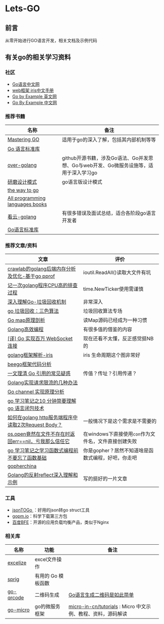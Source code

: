 # Lets-GO

## 前言
从零开始进行GO语言开发，相关文档及示例代码



## 有关go的相关学习资料

### 社区

- [Go语言中文网](https://studygolang.com/)
- [web框架 iris中文手册](https://studyiris.com/doc/index.html)
- [Go by Example 英文网](https://gobyexample.com/)
- [Go By Example 中文网](https://books.studygolang.com/gobyexample/)

### 推荐书籍

| 名称                                                         | 备注                                                         |
| ------------------------------------------------------------ | ------------------------------------------------------------ |
| [Mastering GO](https://github.com/hantmac/Mastering_Go_ZH_CN) | 适用于go的深入了解，包括其内部机制等等                       |
| [Go 语言标准库](https://www.kancloud.cn/wizardforcel/golang-stdlib-ref/121475) |                                                              |
| [over-golang](https://github.com/overnote/over-golang)       | github开源书籍，涉及Go语法、Go并发思想、Go与web开发、Go微服务设施等，适用于深入学习go |
| [研磨设计模式](https://github.com/senghoo/golang-design-pattern) | go语言版设计模式                                             |
| [the way to go](https://github.com/unknwon/the-way-to-go_ZH_CN/blob/master/eBook/directory.md) |                                                              |
| [All programming languages books](https://github.com/KeKe-Li/book) |                                                              |
| [看云-golang](https://www.kancloud.cn/uvohp5na133/golang/933968) | 有很多错误及面试总结，适合各阶段go语言开发者                 |
| [Go语言标准库](https://books.studygolang.com/The-Golang-Standard-Library-by-Example/) |                                                              |

### 推荐文章/资料

| 文章                                                         | 评价                                                 |
| ------------------------------------------------------------ | ---------------------------------------------------- |
| [crawlab的golang后端内存分析及优化-基于go pprof](https://juejin.im/post/5d5be347f265da03b94ff66b) | ioutil.ReadAll()读取大文件有坑                       |
| [记一次golang程序CPU高的排查过程](https://juejin.im/post/5d5189446fb9a06b1a567e93) | time.NewTicker使用需谨慎                             |
| [深入理解Go-垃圾回收机制](https://juejin.im/post/5d78b3276fb9a06b1829e691) | 非常深入                                             |
| [go 垃圾回收：三色算法](https://juejin.im/post/5d398417f265da1b904c26b6) | 垃圾回收算法专场                                     |
| [Go map原理剖析](https://juejin.im/post/5d9c650a518825091b2c2679) | 读Map源码已经成为一种习惯                            |
| [Golang高效编程](https://juejin.im/post/5d958b9be51d4577f4608b2b) | 有很多值的借鉴的内容                                 |
| [[译] Go 实现百万 WebSocket 连接](https://juejin.im/post/5d48f1cd6fb9a06b233ca719) | 现在还看不太懂，反正感觉挺NB的                       |
| [golang框架解析-iris](https://mp.weixin.qq.com/s?__biz=MzA5MDEwMDYyOA==&mid=2454619020&idx=1&sn=c74e06ce6ce6805c9fbeb357b484e284&chksm=87aae577b0dd6c61c8aa7057873ebba5567057ca816fb8a17b664dcf696f0b9544866de7c6c5&mpshare=1&scene=1&srcid=1005Rk3kOZl8R1xRL4qWZtLc&sharer_sharetime=1570257270847&sharer_shareid=06041e0e5e8bc247cd43fed6c5ced62a#rd) | iris 生命周期这个图非常好                            |
| [beego框架代码分析](https://mp.weixin.qq.com/s?__biz=MzA5MDEwMDYyOA==&mid=2454618967&idx=1&sn=6cafd61e5a57ab7950901ea9ac3c0e44&chksm=87aae5acb0dd6cba7e999db9a43eaa7c30f9f22ad1cd67d8008e2757a21241f853d2ee0af5eb&scene=21#wechat_redirect) |                                                      |
| [一文理清 Go 引用的常见疑惑](https://mp.weixin.qq.com/s/o-iE3ny3-GOIhcWsUbVgVA) | 传值？传址？引用传递？                               |
| [Golang实现请求限流的几种办法](https://blog.csdn.net/micl200110041/article/details/82013032) |                                                      |
| [Go channel 实现原理分析](https://www.jianshu.com/p/d841f251d3bc) |                                                      |
| [go 学习笔记之10 分钟简要理解 go 语言闭包技术](https://mp.weixin.qq.com/s/GJnvPgW7IONK9LVw-i34hQ) |                                                      |
| [如何在golang http服务端程序中读取2次Request Body？](https://www.zhihu.com/question/329045911/answer/714781838) | 一般情况下是这个需求是不需要的                       |
| [os.open竟然在文件不存在时返回err==nil，亏我那么信任它](https://studygolang.com/topics/10068) | 在windows下直接使用`con`作为文件名，文件直接创建失败 |
| [go 学习笔记之学习函数式编程前不要忘了函数基础](https://mp.weixin.qq.com/s/dprkCOvPZHr6fi_qC91dVw) | 你是gopher？居然不知道啥是函数式编程，好吧，你走吧   |
| [gopherchina](https://github.com/gopherchina/conference)     |                                                      |
| [Golang的反射reflect深入理解和示例](https://studygolang.com/articles/12348?fr=sidebar) | 写的挺好的一片文章                                   |

### 工具

- [jsonTOGo ](https://mholt.github.io/json-to-go/)：好用的json转go struct工具
- [gopm.io](https://gopm.io/)：科学下载第三方包
- [百度BFE](https://www.bfe-networks.net/)：开源的应用负载均衡产品，类似于Nginx



### 相关库

| 名称                                            | 功能               | 备注                                                         |
| ----------------------------------------------- | ------------------ | ------------------------------------------------------------ |
| [excelize](https://xuri.me/excelize/zh-hans/)   | excel文件操作      |                                                              |
| [sprig](https://github.com/Masterminds/sprig)   | 有用的 Go 模板函数 |                                                              |
| [go-qrcode](https://github.com/skip2/go-qrcode) | 二维码生成         | [Go语言生成二维码是如此简单](https://www.flysnow.org/2017/09/29/go-qrcode.html) |
| [go-micro](https://github.com/micro/go-micro)   | go的微服务框架     | [micro-in-cn/tutorials](https://github.com/micro-in-cn/tutorials) : Micro 中文示例、教程、资料，源码解读 |

